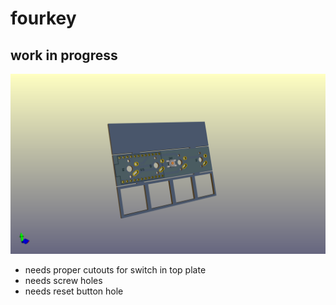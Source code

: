 # fourkey

## work in progress

![render](fourkey.png)

- needs proper cutouts for switch in top plate
- needs screw holes
- needs reset button hole